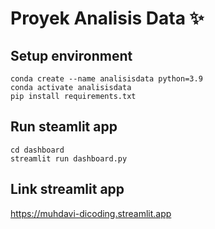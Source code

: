 # Proyek Analisis Data ✨

## Setup environment
```
conda create --name analisisdata python=3.9
conda activate analisisdata
pip install requirements.txt
```

## Run steamlit app
```
cd dashboard
streamlit run dashboard.py
```

## Link streamlit app
https://muhdavi-dicoding.streamlit.app

